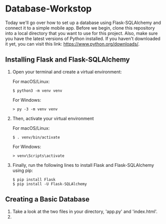 # Database-Workstop

Today we'll go over how to set up a database using Flask-SQLAlchemy and connect it to a simple mobile app. Before we begin, clone this repository into a local directory that you want to use for this project. Also, make sure you have the latest versions of Python installed. If you haven't downloaded it yet, you can visit this link: https://www.python.org/downloads/.

## Installing Flask and Flask-SQLAlchemy

1. Open your terminal and create a virtual environment:

    For macOS/Linux:
    ~~~
    $ python3 -m venv venv
    ~~~
    For Windows:
    ~~~
    > py -3 -m venv venv
    ~~~
2. Then, activate your virtual environment

    For macOS/Linux:
    ~~~
    $ . venv/bin/activate
    ~~~
    For Windows:
    ~~~
    > venv\Scripts\activate
    ~~~
3. Finally, run the following lines to install Flask and Flask-SQLAlchemy using pip:
    ~~~
    $ pip install Flask
    $ pip install -U Flask-SQLAlchemy
    ~~~

## Creating a Basic Database

1. Take a look at the two files in your directory, 'app.py' and 'index.html'.
2. 

